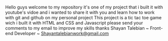 Hello guys welcome to my repository it's one of my project that i built it with youtube's vidoe and i wanted to share it with you and 
learn how to work with git and github on my personal project
This project is a tic tac toe game wich i built it with HTML and CSS and Javascript
please send your comments to my email to improve my skills 
thanks
Shayan Talebian ~ Front-end Developer ~ Shayantalebianwork@gmail.com 
